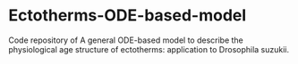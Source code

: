 # Ectotherms-ODE-based-model
Code repository of A general ODE-based model to describe the physiological age structure of ectotherms: application to Drosophila suzukii.
